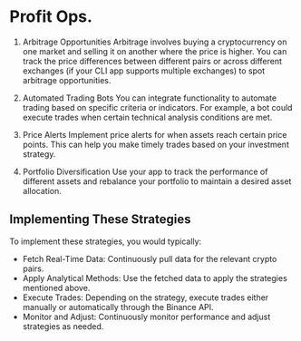 # Profit Ops.

1. Arbitrage Opportunities
Arbitrage involves buying a cryptocurrency on one market and selling it on another where the price is higher. 
You can track the price differences between different pairs or across different exchanges 
(if your CLI app supports multiple exchanges) to spot arbitrage opportunities.

2. Automated Trading Bots
You can integrate functionality to automate trading based on specific criteria or indicators. 
For example, a bot could execute trades when certain technical analysis conditions are met.

3. Price Alerts
Implement price alerts for when assets reach certain price points.
This can help you make timely trades based on your investment strategy.

4. Portfolio Diversification
Use your app to track the performance of different assets and 
rebalance your portfolio to maintain a desired asset allocation.

## Implementing These Strategies
To implement these strategies, you would typically:

- Fetch Real-Time Data: Continuously pull data for the relevant crypto pairs.
- Apply Analytical Methods: Use the fetched data to apply the strategies mentioned above.
- Execute Trades: Depending on the strategy, execute trades either manually or automatically through the Binance API.
- Monitor and Adjust: Continuously monitor performance and adjust strategies as needed.

